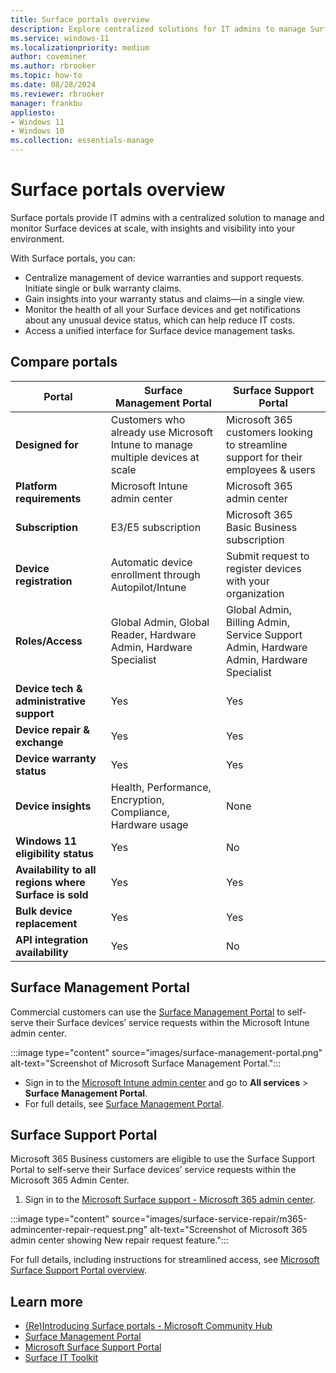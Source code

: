 ```yaml
---
title: Surface portals overview  
description: Explore centralized solutions for IT admins to manage Surface devices at scale. Learn about the Surface Management Portal and Surface Support Portal, designed for efficient device monitoring, warranty management, and support requests.  
ms.service: windows-11  
ms.localizationpriority: medium  
author: coveminer  
ms.author: rbrooker  
ms.topic: how-to  
ms.date: 08/28/2024  
ms.reviewer: rbrooker  
manager: frankbu  
appliesto:  
- Windows 11  
- Windows 10  
ms.collection: essentials-manage  
---
```


# Surface portals overview

Surface portals provide IT admins with a centralized solution to manage and monitor Surface devices at scale, with insights and visibility into your environment.

With Surface portals, you can:

- Centralize management of device warranties and support requests. Initiate single or bulk warranty claims.
- Gain insights into your warranty status and claims—in a single view.
- Monitor the health of all your Surface devices and get notifications about any unusual device status, which can help reduce IT costs.
- Access a unified interface for Surface device management tasks.

## Compare portals

| Portal                             | Surface Management Portal                                              | Surface Support Portal                                              |
|------------------------------------|------------------------------------------------------------------------|---------------------------------------------------------------------|
| **Designed for**                   | Customers who already use Microsoft Intune to manage multiple devices at scale | Microsoft 365 customers looking to streamline support for their employees & users |
| **Platform requirements**          | Microsoft Intune admin center                                          | Microsoft 365 admin center                                          |
| **Subscription**                   | E3/E5 subscription                                                     | Microsoft 365 Basic Business subscription                           |
| **Device registration**            | Automatic device enrollment through Autopilot/Intune                   | Submit request to register devices with your organization            |
| **Roles/Access**                   | Global Admin, Global Reader, Hardware Admin, Hardware Specialist       | Global Admin, Billing Admin, Service Support Admin, Hardware Admin, Hardware Specialist |
| **Device tech & administrative support** | Yes                                                                 | Yes                                                                 |
| **Device repair & exchange**       | Yes                                                                    | Yes                                                                 |
| **Device warranty status**         | Yes                                                                    | Yes                                                                 |
| **Device insights**                | Health, Performance, Encryption, Compliance, Hardware usage            | None                                                                |
| **Windows 11 eligibility status**  | Yes                                                                    | No                                                                  |
| **Availability to all regions where Surface is sold** | Yes                                                               | Yes                                                                 |
| **Bulk device replacement**        | Yes                                                                    | Yes                                                                 |
| **API integration availability**   | Yes                                                                    | No                                                                  |

## Surface Management Portal

Commercial customers can use the [Surface Management Portal](surface-management-portal.md) to self-serve their Surface devices’ service requests within the Microsoft Intune admin center.

:::image type="content" source="images/surface-management-portal.png" alt-text="Screenshot of Microsoft Surface Management Portal.":::

- Sign in to the [Microsoft Intune admin center](https://go.microsoft.com/fwlink/?linkid=2109431) and go to **All services** > **Surface Management Portal**.
- For full details, see [Surface Management Portal](surface-management-portal.md).

## Surface Support Portal

Microsoft 365 Business customers are eligible to use the Surface Support Portal to self-serve their Surface devices’ service requests within the Microsoft 365 Admin Center.

1. Sign in to the [Microsoft Surface support - Microsoft 365 admin center](https://admin.microsoft.com/AdminPortal#/support/microsoftsurfacesupport).

:::image type="content" source="images/surface-service-repair/m365-admincenter-repair-request.png" alt-text="Screenshot of Microsoft 365 admin center showing New repair request feature.":::

For full details, including instructions for streamlined access, see [Microsoft Surface Support Portal overview](surface-support-portal.md).

## Learn more

- [(Re)Introducing Surface portals - Microsoft Community Hub](https://techcommunity.microsoft.com/t5/surface-it-pro-blog/re-introducing-the-surface-management-and-support-suite/ba-p/4109526)
- [Surface Management Portal](surface-management-portal.md)
- [Microsoft Surface Support Portal](surface-support-portal.md)
- [Surface IT Toolkit](surface-it-toolkit.md)

